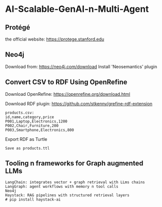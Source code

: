 # AI-Scalable-GenAI-n-Multi-Agent

## Protégé
the official website: https://protege.stanford.edu

## Neo4j
Download from: https://neo4j.com/download
Install 'Neosemantics' plugin

## Convert CSV to RDF Using OpenRefine
Download OpenRefine: https://openrefine.org/download.html

Download RDF plugin: https://github.com/stkenny/grefine-rdf-extension

```
products.csv:
id,name,category,price
P001,Laptop,Electronics,1200
P002,Chair,Furniture,200
P003,Smartphone,Electronics,800
```

Export RDF as Turtle
```
Save as products.ttl
```

## Tooling n frameworks for Graph augmented LLMs
```
LangChain: integrates vector + graph retrieval with LLms chains
LangGraph: agent workflows with memory n tool calls
Neo4j
Haystack: RAG pipelines with structured retrieval layers
# pip install haystack-ai 

```